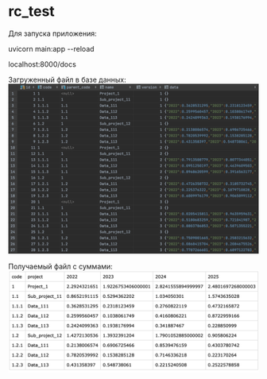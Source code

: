 # rc_test

Для запуска приложения:

 uvicorn main:app --reload

localhost:8000/docs

Загруженный файл в базе данных:
![Alt text](https://github.com/GrishaRybolovel/rc_test/blob/main/database_view.png)

Получаемый файл с суммами:
![Alt text](https://github.com/GrishaRybolovel/rc_test/blob/main/result_table.png)
